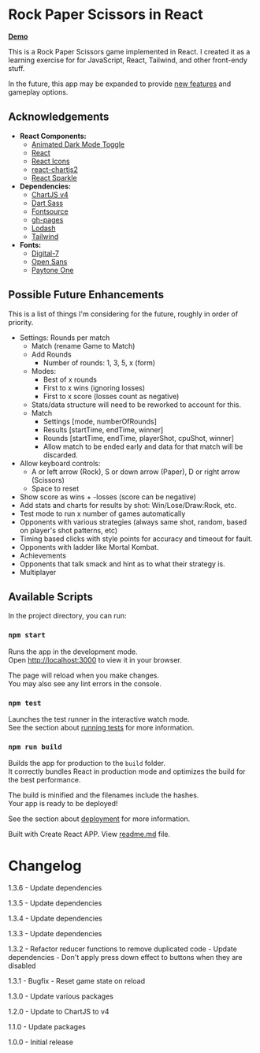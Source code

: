 # Rock Paper Scissors in React

**[Demo](https://daveromsey.github.io/rock-paper-scissors/)**

This is a Rock Paper Scissors game implemented in React. I created it as a learning exercise for for JavaScript, React, Tailwind, and other front-endy stuff.

In the future, this app may be expanded to provide [new features](#possible-future-enhancements) and gameplay options.

## Acknowledgements
- **React Components:**
  - [Animated Dark Mode Toggle](https://github.com/JoseRFelix/react-toggle-dark-mode/)
  - [React](https://reactjs.org/)
  - [React Icons](https://react-icons.github.io/react-icons/)
  - [react-chartjs2](https://github.com/reactchartjs/react-chartjs-2/)
  - [React Sparkle](https://github.com/kmjennison/react-sparkle/)
- **Dependencies:**
  - [ChartJS v4](https://www.chartjs.org/docs/latest/)
  - [Dart Sass](https://github.com/sass/dart-sass/)
  - [Fontsource](https://fontsource.org/)
  - [gh-pages](https://github.com/tschaub/gh-pages/)
  - [Lodash](https://lodash.com/)
  - [Tailwind](https://tailwindcss.com/)
- **Fonts:**
  - [Digital-7](https://www.1001fonts.com/digital-7-font.html)
  - [Open Sans](https://fonts.google.com/specimen/Open+Sans)
  - [Paytone One](https://fonts.google.com/specimen/Paytone+One#standard-styles)


## Possible Future Enhancements

This is a list of things I'm considering for the future, roughly in order of priority.

- Settings: Rounds per match
  - Match (rename Game to Match)
  - Add Rounds
    - Number of rounds: 1, 3, 5, x (form)
  - Modes:
    - Best of x rounds
    - First to x wins (ignoring losses)
    - First to x score (losses count as negative)
  - Stats/data structure will need to be reworked to account for this.
  - Match
    - Settings [mode, numberOfRounds]
    - Results [startTime, endTime, winner]
    - Rounds [startTime, endTime, playerShot, cpuShot, winner]
    - Allow match to be ended early and data for that match will be discarded.
- Allow keyboard controls:
  - A or left arrow (Rock), S or down arrow (Paper), D or right arrow (Scissors)
  - Space to reset
- Show score as  wins + -losses (score can be negative)
- Add stats and charts for results by shot: Win/Lose/Draw:Rock, etc.
- Test mode to run x number of games automatically
- Opponents with various strategies (always same shot, random, based on player's shot patterns, etc)
- Timing based clicks with style points for accuracy and timeout for fault.
- Opponents with ladder like Mortal Kombat.
- Achievements
- Opponents that talk smack and hint as to what their strategy is.
- Multiplayer

## Available Scripts

In the project directory, you can run:

### `npm start`

Runs the app in the development mode.\
Open [http://localhost:3000](http://localhost:3000) to view it in your browser.

The page will reload when you make changes.\
You may also see any lint errors in the console.

### `npm test`

Launches the test runner in the interactive watch mode.\
See the section about [running tests](https://facebook.github.io/create-react-app/docs/running-tests) for more information.

### `npm run build`

Builds the app for production to the `build` folder.\
It correctly bundles React in production mode and optimizes the build for the best performance.

The build is minified and the filenames include the hashes.\
Your app is ready to be deployed!

See the section about [deployment](https://facebook.github.io/create-react-app/docs/deployment) for more information.

Built with Create React APP. View [readme.md](create-react-app-readme.md) file.

# Changelog
1.3.6 - Update dependencies

1.3.5 - Update dependencies

1.3.4 - Update dependencies

1.3.3 - Update dependencies

1.3.2 - Refactor reducer functions to remove duplicated code
      - Update dependencies
      - Don't apply press down effect to buttons when they are disabled

1.3.1 - Bugfix - Reset game state on reload

1.3.0 - Update various packages

1.2.0 - Update to ChartJS to v4

1.1.0 - Update packages

1.0.0 - Initial release